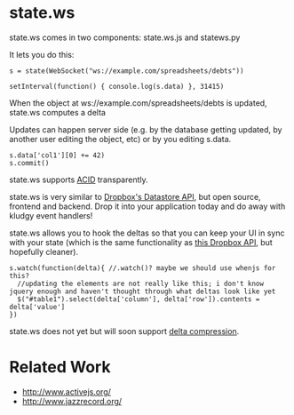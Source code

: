 
state.ws
========

state.ws comes in two components: state.ws.js and statews.py

It lets you do this:
```
s = state(WebSocket("ws://example.com/spreadsheets/debts"))

setInterval(function() { console.log(s.data) }, 31415)
```

When the object at ws://example.com/spreadsheets/debts is updated, state.ws computes a delta 

Updates can happen server side (e.g. by the database getting updated, by another user editing the object, etc) or by you editing s.data.

```
s.data['col1'][0] += 42)
s.commit()
```

state.ws supports [ACID](https://en.wikipedia.org/wiki/ACID) transparently.


state.ws is very similar to [Dropbox's Datastore API](https://www.dropbox.com/developers/datastore/docs/js#Dropbox.Datastore), but open source, frontend and backend. Drop it into your application today and do away with kludgy event handlers!


state.ws allows you to hook the deltas so that you can keep your UI in sync with your state (which is the same functionality as [this Dropbox API](https://www.dropbox.com/developers/datastore/docs/js#Dropbox.Datastore.RecordsChanged), but hopefully cleaner).
```
s.watch(function(delta){ //.watch()? maybe we should use whenjs for this?
  //updating the elements are not really like this; i don't know jquery enough and haven't thought through what deltas look like yet
  $("#table1").select(delta['column'], delta['row']).contents = delta['value']
})
```

state.ws does not yet but will soon support [delta compression](https://en.wikipedia.org/wiki/Delta_encoding).


Related Work
============

* http://www.activejs.org/
* http://www.jazzrecord.org/
